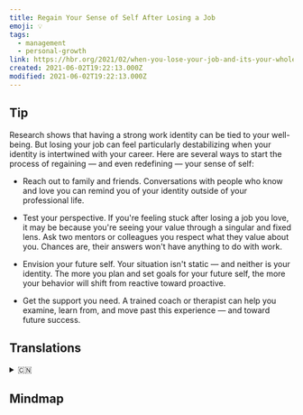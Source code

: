 ```yaml
---
title: Regain Your Sense of Self After Losing a Job
emoji: 💡
tags:
  - management
  - personal-growth
link: https://hbr.org/2021/02/when-you-lose-your-job-and-its-your-whole-identity?utm_medium=email&utm_source=newsletter_daily&utm_campaign=mtod_notactsubs
created: 2021-06-02T19:22:13.000Z
modified: 2021-06-02T19:22:13.000Z
---
```


## Tip

Research shows that having a strong work identity can be tied to your well-being. But losing your job can feel particularly destabilizing when your identity is intertwined with your career. Here are several ways to start the process of regaining — and even redefining — your sense of self:

- Reach out to family and friends. Conversations with people who know and love you can remind you of your identity outside of your professional life.

- Test your perspective. If you're feeling stuck after losing a job you love, it may be because you're seeing your value through a singular and fixed lens. Ask two mentors or colleagues you respect what they value about you. Chances are, their answers won't have anything to do with work.

- Envision your future self. Your situation isn't static — and neither is your identity. The more you plan and set goals for your future self, the more your behavior will shift from reactive toward proactive.

- Get the support you need. A trained coach or therapist can help you examine, learn from, and move past this experience — and toward future success.

## Translations

<details>
   <summary>🇨🇳</summary>

</details>

## Mindmap

![]()
